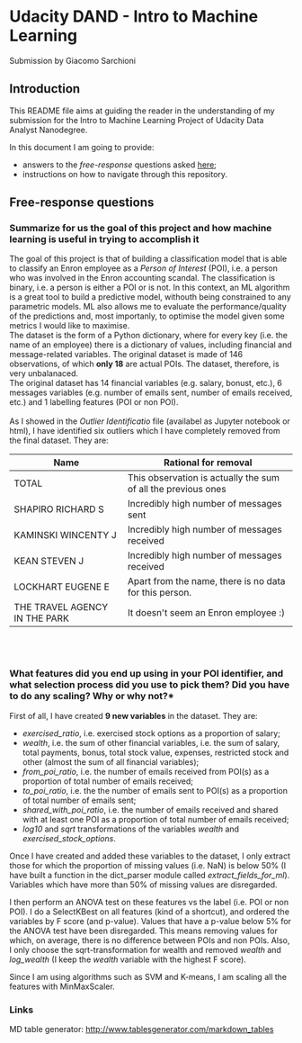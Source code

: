 # Udacity DAND - Intro to Machine Learning
Submission by Giacomo Sarchioni

## Introduction
This README file aims at guiding the reader in the understanding of my 
submission for the Intro to Machine Learning Project
of Udacity Data Analyst Nanodegree.

In this document I am going to provide:
* answers to the *free-response* questions asked [here](https://docs.google.com/document/d/1NDgi1PrNJP7WTbfSUuRUnz8yzs5nGVTSzpO7oeNTEWA/pub?embedded=true);
* instructions on how to navigate through this repository.

## Free-response questions
### Summarize for us the goal of this project and how machine learning is useful in trying to accomplish it

The goal of this project is that of building a classification model that is able to classify an Enron employee
as a *Person of Interest* (POI), i.e. a person who was involved in the 
Enron accounting scandal. The classification is binary,
i.e. a person is either a POI or is not. In this context, an ML algorithm is a great tool to build a predictive model, withouth being constrained to any parametric models. ML also allows me to evaluate the performance/quality of the predictions and, most importanly, to optimise the model given some metrics I would like to maximise.
<br>The dataset is the form of a Python dictionary, where for every 
key (i.e. the name of an employee) there is a dictionary of values,
including financial and message-related variables. The original 
dataset is made of 146 observations, of which **only 18** are
actual POIs. The dataset, therefore, is very unbalanaced.
<br>The original dataset has 14 financial variables (e.g. salary, bonust, etc.), 6 messages variables (e.g. number of emails sent, number of emails received, etc.) and 1 labelling features (POI or non POI).
<br>
<br>
As I showed in the *Outlier Identificatio* file (availabel as Jupyter
notebook or html), I have identified six outliers which I have 
completely removed from the final dataset. They are:

| Name                          | Rational for removal                                                        |
|-------------------------------|---------------------------------------------------------------|
| TOTAL                         | This observation is actually the sum of all the previous ones |
| SHAPIRO RICHARD S             | Incredibly high number of messages sent                       |
| KAMINSKI WINCENTY J           | Incredibly high number of messages received                   |
| KEAN STEVEN J                 | Incredibly high number of messages received                   |
| LOCKHART EUGENE E             | Apart from the name, there is no data for this person.        |
| THE TRAVEL AGENCY IN THE PARK | It doesn't seem an Enron employee :)                          |

<br>
<br>

### What features did you end up using in your POI identifier, and what selection process did you use to pick them? Did you have to do any scaling? Why or why not?*

First of all, I have created **9 new variables** in the dataset. They are:
* *exercised_ratio*, i.e. exercised stock options as a proportion of salary;
* *wealth*, i.e. the sum of other financial variables, i.e. the sum of salary, total payments, bonus, total stock value, expenses, restricted stock and other (almost the sum of all financial variables);
* *from_poi_ratio*, i.e. the number of emails received from POI(s) as a proportion of total number of emails received;
* *to_poi_ratio*, i.e. the the number of emails sent to POI(s) as a proportion of total number of emails sent;
* *shared_with_poi_ratio*, i.e. the number of emails received and shared with at least one POI as a proportion of total number of emails received;
* *log10* and *sqrt* transformations of the variables *wealth* and *exercised_stock_options*.

Once I have created and added these variables to the dataset, I only  extract those for which the proportion of missing values (i.e. NaN) is below 50% (I have built a function in the dict_parser module called *extract_fields_for_ml*). Variables which have more than 50% of missing values are disregarded.

I then perform an ANOVA test on these features vs the label (i.e. POI or non POI). I do a SelectKBest on all features (kind of a shortcut), and ordered the variables by F score (and p-value). Values that have a p-value below 5% for the ANOVA test have been disregarded. This means removing values for which, on average, there is no difference between POIs and non POIs.
Also, I only choose the sqrt-transformation for wealth and removed *wealth* and *log_wealth* (I keep the *wealth* variable with the highest F score).

Since I am using algorithms such as SVM and K-means, I am scaling all the features with MinMaxScaler.



### Links
MD table generator: http://www.tablesgenerator.com/markdown_tables 

